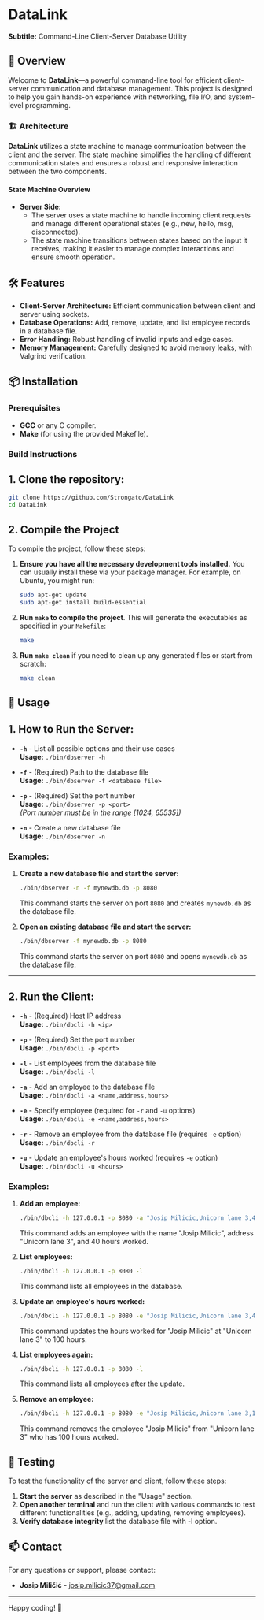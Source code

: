 # DataLink

**Subtitle:** Command-Line Client-Server Database Utility


## 🚀 Overview

Welcome to **DataLink**—a powerful command-line tool for efficient client-server communication and database management. This project is designed to help you gain hands-on experience with networking, file I/O, and system-level programming.

### 🏗 Architecture

**DataLink** utilizes a state machine to manage communication between the client and the server. The state machine simplifies the handling of different communication states and ensures a robust and responsive interaction between the two components.

#### **State Machine Overview**

- **Server Side:**
  - The server uses a state machine to handle incoming client requests and manage different operational states (e.g., new, hello, msg, disconnected).
  - The state machine transitions between states based on the input it receives, making it easier to manage complex interactions and ensure smooth operation.

## 🛠 Features

- **Client-Server Architecture:** Efficient communication between client and server using sockets.
- **Database Operations:** Add, remove, update, and list employee records in a database file.
- **Error Handling:** Robust handling of invalid inputs and edge cases.
- **Memory Management:** Carefully designed to avoid memory leaks, with Valgrind verification.

## 📦 Installation

### Prerequisites

- **GCC** or any C compiler.
- **Make** (for using the provided Makefile).

### Build Instructions

## 1. Clone the repository:

   ```bash
   git clone https://github.com/Strongato/DataLink
   cd DataLink
   ```
   
## 2. Compile the Project

To compile the project, follow these steps:

1. **Ensure you have all the necessary development tools installed.** You can usually install these via your package manager. For example, on Ubuntu, you might run:

    ```bash
    sudo apt-get update
    sudo apt-get install build-essential
    ```

2. **Run `make` to compile the project**. This will generate the executables as specified in your `Makefile`:

    ```bash
    make
    ```

3. **Run `make clean`** if you need to clean up any generated files or start from scratch:

    ```bash
    make clean
    ```

## 📜 Usage


## 1. **How to Run the Server:**

- **`-h`**  - List all possible options and their use cases  
  **Usage:** `./bin/dbserver -h`

- **`-f`**  - (Required) Path to the database file  
  **Usage:** `./bin/dbserver -f <database file>`

- **`-p`**  - (Required) Set the port number  
  **Usage:** `./bin/dbserver -p <port>`  
  *(Port number must be in the range [1024, 65535])*

- **`-n`**  - Create a new database file  
  **Usage:** `./bin/dbserver -n`

### Examples:

1. **Create a new database file and start the server:**

    ```bash
    ./bin/dbserver -n -f mynewdb.db -p 8080
    ```

    This command starts the server on port `8080` and creates `mynewdb.db` as the database file.

2. **Open an existing database file and start the server:**

    ```bash
    ./bin/dbserver -f mynewdb.db -p 8080
    ```

    This command starts the server on port `8080` and opens `mynewdb.db` as the database file.

---

## 2. **Run the Client:**

- **`-h`**  - (Required) Host IP address  
  **Usage:** `./bin/dbcli -h <ip>`

- **`-p`**  - (Required) Set the port number  
  **Usage:** `./bin/dbcli -p <port>`

- **`-l`**  - List employees from the database file  
  **Usage:** `./bin/dbcli -l`

- **`-a`**  - Add an employee to the database file  
  **Usage:** `./bin/dbcli -a <name,address,hours>`

- **`-e`**  - Specify employee (required for `-r` and `-u` options)  
  **Usage:** `./bin/dbcli -e <name,address,hours>`

- **`-r`**  - Remove an employee from the database file (requires `-e` option)  
  **Usage:** `./bin/dbcli -r`

- **`-u`**  - Update an employee's hours worked (requires `-e` option)  
  **Usage:** `./bin/dbcli -u <hours>`

### Examples:

1. **Add an employee:**

    ```bash
    ./bin/dbcli -h 127.0.0.1 -p 8080 -a "Josip Milicic,Unicorn lane 3,40"
    ```

    This command adds an employee with the name "Josip Milicic", address "Unicorn lane 3", and 40 hours worked.

2. **List employees:**

    ```bash
    ./bin/dbcli -h 127.0.0.1 -p 8080 -l
    ```

    This command lists all employees in the database.

3. **Update an employee's hours worked:**

    ```bash
    ./bin/dbcli -h 127.0.0.1 -p 8080 -e "Josip Milicic,Unicorn lane 3,40" -u 100
    ```

    This command updates the hours worked for "Josip Milicic" at "Unicorn lane 3" to 100 hours.

4. **List employees again:**

    ```bash
    ./bin/dbcli -h 127.0.0.1 -p 8080 -l
    ```

    This command lists all employees after the update.

5. **Remove an employee:**

    ```bash
    ./bin/dbcli -h 127.0.0.1 -p 8080 -e "Josip Milicic,Unicorn lane 3,100" -r
    ```

    This command removes the employee "Josip Milicic" from "Unicorn lane 3" who has 100 hours worked.


## 🧪 Testing

To test the functionality of the server and client, follow these steps:

1. **Start the server** as described in the "Usage" section.
2. **Open another terminal** and run the client with various commands to test different functionalities (e.g., adding, updating, removing employees).
3. **Verify database integrity** list the database file with -l option.

## 📫 Contact

For any questions or support, please contact:

- **Josip Miličić** - josip.milicic37@gmail.com

---

Happy coding! 🎉
